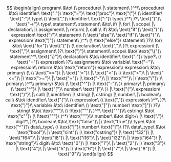 $$
\begin{align}
program\ &\to\ (\ procedure\ |\ statement\ )^*\\
procedure\ &\to\ identifier\ \text{":"}\ \text{"="}\ \text{"proc"}\ \text{"("}\ (\ identifier\ \text{":"}\ type\ (\ \text{","}\ identifier\ \text{":"}\ type\ )^*\ )?\ \text{")"}\ \text{"->"}\ type\ statement\\
statement\ &\to\ if\ |\ for\ |\ scope\ |\ declaration\ |\ assignment\ |\ return\ |\ call \\
if\ &\to\ \text{"if"}\ \text{"("}\ expression\ \text{")"}\ statement\ (\ \text{"else"}\ \text{"if"}\ \text{"("}\ expression\ \text{")"}\ statement\ )^*\ (\ \text{"else"}\ statement\ )?\\
for\ &\to\ \text{"for"}\ \text{"("}\ (\ declaration\ \text{","}\ )?\ expression\ (\ \text{","}\ assignment\ )?\ \text{")"}\ statement\\
scope\ &\to\ \text{"\{"}\ statement^*\ \text{"\}"}\\
declaration\ &\to\ identifier\ \text{":"}\ type?\ (\ \text{"="}\ expression\ )?\\
assignment\ &\to\ variable\ \text{"="}\ expression\\
return\ &\to\ \text{"return"}\ expression\\
expression\ &\to\ primary\ (\ (\ \text{"=="}\ |\ \text{"!="}\ |\ \text{"<"}\ |\ \text{">"}\ |\ \text{"<="}\ |\ \text{">="}\ |\ \text{"+"}\ |\ \text{"-"}\ |\ \text{"*"}\ |\ \text{"/"}\ )\ primary\ )^*\\
primary\ &\to\ (\ \text{"^"}\ |\ \text{"-"}\ )\ primary\ |\ primary\ (\ \text{"^"}\ |\ \text{"["}\ number\ \text{"]"}\ )\ |\ \text{"("}\ expression\ \text{")"}\ |\ call\ |\ identifier\ |\ string\ |\ cstring\ |\ number\ |\ boolean\\
call\ &\to\ identifier\ \text{"("}\ (\ expression\ (\ \text{","}\ expression\ )^*\ )?\ \text{")"}\\
variable\ &\to\ identifier\ (\ \text{"["}\ number\ \text{"]"}\ )?\\
string\ &\to\ \text{"""}\ (\ !\text{"""}\ )^*\ \text{"""}\\\
cstring\ &\to\ \text{"c""}\ (\ !\text{"""}\ )^*\ \text{"""}\\\
number\ &\to\ digit+\ (\ \text{"."}\ digit*\ )?\\
boolean\ &\to\ \text{"false"}\ |\ \text{"true"}\\
type\ &\to\ \text{"^"}?\ data\_type\ (\ \text{"["}\ number\ \text{"]"}\ )?\\
data\_type\ &\to\ \text{"bool"}\ |\ \text{"cint"}\ |\ \text{"cstring"}\ |\ \text{"f32"}\ |\ \text{"f64"}\ |\ \text{"i8"}\ |\ \text{"i16"}\ |\ \text{"i32"}\ |\ \text{"i64"}\ |\ \text{"string"}\\
digit\ &\to\ \text{"0"}\ |\ \text{"1"}\ |\ \text{"2"}\ |\ \text{"3"}\ |\ \text{"4"}\ |\ \text{"5"}\ |\ \text{"6"}\ |\ \text{"7"}\ |\ \text{"8"}\ |\ \text{"9"}\\
\end{align}
$$
